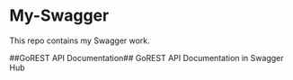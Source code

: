 # My-Swagger
This repo contains my Swagger work.

##GoREST API Documentation##
GoREST API Documentation in Swagger Hub
